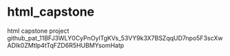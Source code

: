 # html_capstone
html capstone project
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
